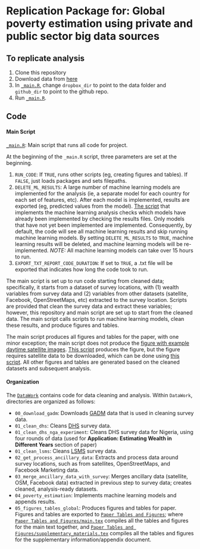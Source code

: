 # Replication Package for: Global poverty estimation using private and public sector big data sources

## To replicate analysis

1. Clone this repository
2. Download data from [here](LINKHERE)
3. In [`_main.R`](https://github.com/dime-worldbank/big-data-poverty-estimation/blob/master/_main.R), change `dropbox_dir` to point to the data folder and `github_dir` to point to the github repo.
4. Run [`_main.R`](https://github.com/dime-worldbank/big-data-poverty-estimation/blob/master/_main.R).

## Code

#### Main Script

[`_main.R`](https://github.com/dime-worldbank/big-data-poverty-estimation/blob/master/_main.R): Main script that runs all code for project.

At the beginning of the `_main.R` script, three parameters are set at the beginning.

1. `RUN_CODE`: If `TRUE`, runs other scripts (eg, creating figures and tables). If `FALSE`, just loads packages and sets filepaths.
2. `DELETE_ML_RESULTS`: A large number of machine learning models are implemented for the analysis (ie, a separate model for each country for each set of features, etc). After each model is implemented, results are exported (eg, predicted values from the model). [The script](https://github.com/dime-worldbank/big-data-poverty-estimation/blob/master/DataWork/04_poverty_estimation/01_pov_estimation.R) that implements the machine learning analysis checks which models have already been implemented by checking the results files. Only models that have not yet been implemented are implemented. Consequently, by default, the code will see all machine learning results and skip running machine learning models. By setting `DELETE_ML_RESULTS` to `TRUE`, machine learning results will be deleted, and machine learning models will be re-implemented. _NOTE:_ All machine learning models can take over 15 hours to run.
3. `EXPORT_TXT_REPORT_CODE_DURATION`: If set to `TRUE`, a .txt file will be exported that indicates how long the code took to run. 

The main script is set up to run code starting from cleaned data; specifically, it starts from a dataset of survey locations, with (1) wealth variables from survey data and (2) variables from other datasets (satellite, Facebook, OpenStreetMaps, etc) extracted to the survey location. Scripts are provided that clean the survey data and extract these variables; however, this repository and main script are set up to start from the cleaned data. The main script calls scripts to run machine learning models, clean these results, and produce figures and tables. 

The main script produces all figures and tables for the paper, with one minor exception; the main script does not produce the [figure with example daytime satellite images](https://github.com/dime-worldbank/big-data-poverty-estimation/blob/master/Paper%20Tables%20and%20Figures/figures/example_daytime_images.png). [This script](https://github.com/dime-worldbank/big-data-poverty-estimation/blob/33cbed1be65afcc50b373f88c0835df8078bac22/DataWork/02_get_process_ancillary_data/CNN%20Features%20Predict%20NTL/example_images.ipynb#L599) produces the figure, but the figure requires satellite data to be downloaded, which can be done using [this script](https://github.com/dime-worldbank/big-data-poverty-estimation/blob/33cbed1be65afcc50b373f88c0835df8078bac22/DataWork/02_get_process_ancillary_data/CNN%20Features%20Predict%20NTL/01_create_ntlgroup_tfrecord_name_ntlharmon.R). All other figures and tables are generated based on the cleaned datasets and subsequent analysis.  

#### Organization

The [`DataWork`](https://github.com/dime-worldbank/big-data-poverty-estimation/tree/master/DataWork) contains code for data cleaning and analysis. Within `DataWork`, directories are organized as follows:

* `00_download_gadm`: Downloads [GADM](https://gadm.org/) data that is used in cleaning survey data.
* `01_clean_dhs`: Cleans [DHS](https://www.usaid.gov/global-health/demographic-and-health-surveys-program) survey data.
* `01_clean_dhs_nga_experiment`: Cleans DHS survey data for Nigeria, using four rounds of data (used for __Application: Estimating Wealth in Different Years__ section of paper)
* `01_clean_lsms`: Cleans [LSMS](https://www.worldbank.org/en/programs/lsms) survey data.
* `02_get_process_ancillary_data`: Extracts and process data around survey locations, such as from satellites, OpenStreetMaps, and Facebook Marketing data.
* `03_merge_ancillary_data_with_survey`: Merges ancillary data (satellite, OSM, Facebook data) extracted in previous step to survey data; creates cleaned, analysis-ready datasets.
* `04_poverty_estimation`: Implements machine learning models and appends results.
* `05_figures_tables_global`: Produces figures and tables for paper. Figures and tables are exported to [`Paper Tables and Figures`](https://github.com/dime-worldbank/big-data-poverty-estimation/tree/master/Paper%20Tables%20and%20Figures); where [`Paper Tables and Figures/main.tex`](https://github.com/dime-worldbank/big-data-poverty-estimation/blob/master/Paper%20Tables%20and%20Figures/main.tex) compiles all the tables and figures for the main text together, and [`Paper Tables and Figures/supplementary_materials.tex`](https://github.com/dime-worldbank/big-data-poverty-estimation/blob/master/Paper%20Tables%20and%20Figures/supplementary_materials.tex) compiles all the tables and figures for the supplementary information/appendix document.



